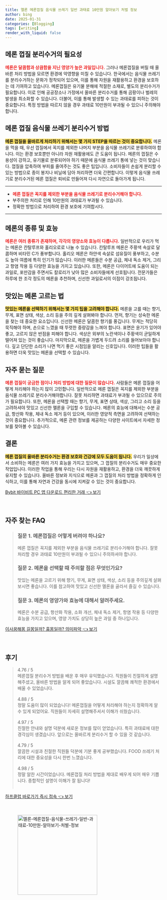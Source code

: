 ```yaml
---
title: 멜론 메론껍질 음식물 쓰레기 일반 과태료 10만원 알아보기 처벌 정보
author: bing
date: 2025-01-31
categories: [Blogging]
tags: [writing]
render_with_liquid: false
---
```



<h2 id='메론껍질_분리수거_필요성'>메론 껍질 분리수거의 필요성</h2>

<p><b><span style="color: #ee2323;">메론은 달콤함과 상큼함을 지닌 영양가 높은 과일입니다.</span></b> 그러나 메론껍질을 버릴 때 올바른 처리 방법을 모르면 환경에 악영향을 미칠 수 있습니다. 한국에서는 음식물 쓰레기를 분리수거하는 문화가 정착되어 있으며, 이를 통해 자원을 재활용하고 환경을 보호하는 데 기여하고 있습니다. 메론껍질은 유기물 분해에 적절한 소재로, 별도의 분리수거가 필요합니다. 이로 인해 공공장소나 가정에서 올바른 분리수거를 통해 곰팡이나 벌레의 발생을 최소화할 수 있습니다. 더불어, 이를 통해 발생할 수 있는 과태료를 피하는 것이 중요합니다. 특정 방법을 따르지 않을 경우 과태료 10만원이 부과될 수 있으니 주의해야 합니다.</p>

<h2 id='메론껍질_음식물쓰레기_분리수거'>메론 껍질 음식물 쓰레기 분리수거 방법</h2>

<p><b><span style="background-color: #ffe066;">메론 껍질을 올바르게 처리하기 위해서는 몇 가지 STEP을 따르는 것이 중요합니다.</span></b> 메론을 먹을 때, 우선 껍질에서 꼭지를 제외한 나머지 부분을 음식물 쓰레기로 분류하여야 합니다. 이는 환경 보호뿐만 아니라 자원 재활용에도 큰 도움이 됩니다. 메론의 껍질은 수용성이 강하고, 유기물로 분류되어야 하기 때문에 음식물 쓰레기 통에 넣는 것이 맞습니다. 껍질을 압축하여 부피를 줄여주는 것도 좋은 팁입니다. 소비자들이 손쉽게 분리할 수 있는 방법으로 종이 봉지나 비닐에 담아 처리하면 더욱 간편합니다. 이렇게 음식물 쓰레기로 분리수거된 메론 껍질은 퇴비로 만들어져 다시 자연으로 돌아가게 됩니다.</p>

<hr />

<ul>
    <li><b><span style="color: #ee2323;">메론 껍질은 꼭지를 제외한 부분을 음식물 쓰레기로 분리수거해야 합니다.</span></b></li>
    <li>부주의한 처리로 인해 10만원의 과태료가 부과될 수 있습니다.</li>
    <li>정확한 방법으로 처리하여 환경 보호에 기여합시다.</li>
</ul>

<hr />

<h2 id='메론종류_및_효능'>메론의 종류 및 효능</h2>

<p><b><span style="color: #ee2323;">메론은 여러 종류가 존재하며, 각각의 영양소와 효능이 다릅니다.</span></b> 일반적으로 우리가 먹는 메론은 칸탈루프와 홀리오로로 나눌 수 있습니다. 칸탈루프 메론은 주황색 속살로 달콤하며 비타민 C가 풍부합니다. 홀리오 메론은 하얀색 속살로 섬유질이 풍부하고, 수분도 높아 여름에 특히 인기가 많습니다. 이러한 메론들은 수분 공급, 체내 독소 제거, 그리고 항염 작용 등 다양한 효능을 가지고 있습니다. 또한, 메론은 다이어트에 도움이 되는 과일로, 포만감을 주면서도 칼로리가 낮아 많은 소비자들에게 선호됩니다. 전문가들은 하루에 한 조각 정도의 메론을 추천하며, 신선한 과일로서의 이점이 강조됩니다.</p>

<h2 id='메론고르는법'>맛있는 메론 고르는 법</h2>

<p><b><span style="background-color: #ffe066;">맛있는 메론을 선택하기 위해서는 몇 가지 팁을 고려해야 합니다.</span></b> 메론을 고를 때는 향기, 무게, 표면 상태, 색상, 소리 등을 주의 깊게 살펴봐야 합니다. 먼저, 향기는 성숙한 메론을 찾는 데 중요한 요소입니다. 신선한 메론은 달콤한 향기를 풍깁니다. 무게는 적당히 묵직해야 하며, 손으로 느꼈을 때 뚜렷한 중량감을 느껴야 합니다. 표면은 윤기가 있어야 좋고, 고르지 않은 반점을 피해야 합니다. 색상은 외부의 노란색이나 주황색이 균일하게 떨어져 있는 것이 좋습니다. 마지막으로, 메론을 가볍게 두드려 소리를 들어보아야 합니다. 깊고 단단한 소리가 나면 먹기 좋은 시점임을 알리는 신호입니다. 이러한 팁들을 활용하면 더욱 맛있는 메론을 선택할 수 있습니다.</p>

<h2 id='자주묻는질문'>자주 묻는 질문</h2>

<p><b><span style="color: #ee2323;">메론 껍질이 궁금한 점이나 처리 방법에 대한 질문이 많습니다.</span></b> 사람들은 메론 껍질을 어떻게 처리해야 하는지 많이 고민합니다. 일반적으로 메론 껍질은 꼭지를 제외한 부분을 음식물 쓰레기로 분리수거해야합니다. 잘못 처리하면 과태료가 부과될 수 있으므로 주의가 필요합니다. 또한, 메론을 선택할 때는 향기, 무게, 표면 상태, 색상, 그리고 소리 등을 고려하셔야 맛있고 신선한 멜론을 구입할 수 있습니다. 메론의 효능에 대해서는 수분 공급, 항산화 작용, 체내 독소 제거 등이 있으며, 이러한 영양적 측면을 고려하여 선택하는 것이 중요합니다. 추가적으로, 메론 관련 정보를 제공하는 다양한 사이트에서 자세한 정보를 찾아볼 수 있습니다.</p>

<h2 id='결론'>결론</h2>

<p><b><span style="background-color: #ffe066;">메론 껍질의 올바른 분리수거는 환경 보호와 건강에 모두 도움이 됩니다.</span></b> 우리가 일상에서 소비하는 메론은 여러 가지 효능을 가지고 있으며, 그 껍질의 분리수거도 매우 중요한 작업입니다. 이러한 작업을 통해 우리는 다시 자원을 재활용하고, 환경을 더욱 깨끗하게 유지할 수 있습니다. 올바른 정보와 지식으로 메론과 그 껍질의 처리 방법을 정확하게 인식하고, 이를 통해 자연과 건강을 동시에 지켜갈 수 있는 것이 중요합니다.</p>


<p><a class="click-button" title="Bybit 바이비트 PC 앱 다운로드 편리한 거래" href="https://afficreate.github.io/posts/Bybit-%EB%B0%94%EC%9D%B4%EB%B9%84%ED%8A%B8-PC-%EC%95%B1-%EB%8B%A4%EC%9A%B4%EB%A1%9C%EB%93%9C-%ED%8E%B8%EB%A6%AC%ED%95%9C-%EA%B1%B0%EB%9E%98/" rel="dofollow">Bybit 바이비트 PC 앱 다운로드 편리한 거래 👈 보기</a></p><br>
<h2 id='자주_찾는_FAQ'>자주 찾는 FAQ</h2>
<div itemscope="" itemtype="https://schema.org/FAQPage"> 
<blockquote> 
<div itemscope="" itemprop="mainEntity" itemtype="https://schema.org/Question"> 
<h3 itemprop="name">질문 1. 메론껍질은 어떻게 버려야 하나요?</h3> 
<div itemscope="" itemprop="acceptedAnswer" itemtype="https://schema.org/Answer"> 
<span itemprop="text"> 
<p>메론 껍질은 꼭지를 제외한 부분을 음식물 쓰레기로 분리수거해야 합니다. 잘못 처리할 경우 과태료 10만원이 부과될 수 있으니 주의하셔야 합니다.</p> 
</span> 
</div> 
</div> 

<div itemscope="" itemprop="mainEntity" itemtype="https://schema.org/Question"> 
<h3 itemprop="name">질문 2. 메론을 선택할 때 주의할 점은 무엇인가요?</h3> 
<div itemscope="" itemprop="acceptedAnswer" itemtype="https://schema.org/Answer"> 
<span itemprop="text"> 
<p>맛있는 메론을 고르기 위해 향기, 무게, 표면 상태, 색상, 소리 등을 주의깊게 살펴보시면 좋습니다. 이를 참고하여 맛있고 신선한 멜론을 골라서 즐길 수 있습니다.</p> 
</span> 
</div> 
</div> 

<div itemscope="" itemprop="mainEntity" itemtype="https://schema.org/Question"> 
<h3 itemprop="name">질문 3. 메론의 영양가와 효능에 대해서 알려주세요.</h3> 
<div itemscope="" itemprop="acceptedAnswer" itemtype="https://schema.org/Answer"> 
<span itemprop="text"> 
<p>메론은 수분 공급, 항산화 작용, 소화 개선, 체내 독소 제거, 항염 작용 등 다양한 효능을 가지고 있으며, 영양 가치도 상당히 높은 과일 중 하나입니다.</p> 
</span> 
</div> 
</div> 
</blockquote> 
</div>
<p><a class="click-button" title="이사꿈해몽 길몽일까? 흉몽일까? 의미파악" href="https://afficreate.github.io/posts/%EC%9D%B4%EC%82%AC%EA%BF%88%ED%95%B4%EB%AA%BD-%EA%B8%B8%EB%AA%BD%EC%9D%BC%EA%B9%8C-%ED%9D%89%EB%AA%BD%EC%9D%BC%EA%B9%8C-%EC%9D%98%EB%AF%B8%ED%8C%8C%EC%95%85/" rel="dofollow">이사꿈해몽 길몽일까? 흉몽일까? 의미파악 👈 보기</a></p><br>
<h2 id='후기'>후기</h2>
<div itemscope itemtype="https://schema.org/Product">
  <blockquote>
  <div itemprop="review" itemscope itemtype="https://schema.org/Review">
      <div itemprop="reviewRating" itemscope itemtype="https://schema.org/Rating"> <span itemprop="ratingValue">4.76</span> / <span itemprop="bestRating">5</span> </div>
      <span itemprop="reviewBody">메론껍질 분리수거 방법을 배운 후 매우 유익했습니다. 직원들이 친절하게 설명해주셨고, 올바른 방법을 알게 되어 좋았습니다. 시설도 깔끔해 쾌적한 환경에서 배울 수 있었습니다.</span>
  </div>
  <br>
  <div itemprop="review" itemscope itemtype="https://schema.org/Review">
      <div itemprop="reviewRating" itemscope itemtype="https://schema.org/Rating"> <span itemprop="ratingValue">4.88</span> / <span itemprop="bestRating">5</span> </div>
      <span itemprop="reviewBody">정말 도움이 많이 되었습니다! 메론껍질을 어떻게 처리해야 하는지 정확하게 알 수 있게 되었어요. 직원들이 자세히 설명해주셔서 이해가 쉬웠습니다.</span>
  </div>
  <br>
  <div itemprop="review" itemscope itemtype="https://schema.org/Review">
      <div itemprop="reviewRating" itemscope itemtype="https://schema.org/Rating"> <span itemprop="ratingValue">4.97</span> / <span itemprop="bestRating">5</span> </div>
      <span itemprop="reviewBody">친절한 안내와 설명 덕분에 새로운 정보를 많이 얻었습니다. 특히 과태료에 대한 경각심이 생겼습니다. 앞으로는 올바르게 분리수거 할 수 있을 것 같습니다.</span>
  </div>
  <br>
  <div itemprop="review" itemscope itemtype="https://schema.org/Review">
      <div itemprop="reviewRating" itemscope itemtype="https://schema.org/Rating"> <span itemprop="ratingValue">4.79</span> / <span itemprop="bestRating">5</span> </div>
      <span itemprop="reviewBody">깔끔한 시설과 친절한 직원들 덕분에 기분 좋게 공부했습니다. FOOD 쓰레기 처리에 대한 중요성을 다시 한번 느꼈습니다.</span>
  </div>
  <br>
  <div itemprop="review" itemscope itemtype="https://schema.org/Review">
      <div itemprop="reviewRating" itemscope itemtype="https://schema.org/Rating"> <span itemprop="ratingValue">4.98</span> / <span itemprop="bestRating">5</span> </div>
      <span itemprop="reviewBody">정말 알찬 시간이었습니다. 메론껍질 처리 방법을 제대로 배우게 되어 매우 기쁩니다. 종합적인 설명이 이해가 잘 됩니다!</span>
  </div>
  <br>
  </blockquote>
</div>
<p><a class="click-button" title="하프클럽 바로가기 즉시 접속" href="https://afficreate.github.io/posts/%ED%95%98%ED%94%84%ED%81%B4%EB%9F%BD-%EB%B0%94%EB%A1%9C%EA%B0%80%EA%B8%B0-%EC%A6%89%EC%8B%9C-%EC%A0%91%EC%86%8D/" rel="dofollow">하프클럽 바로가기 즉시 접속 👈 보기</a></p><br>
<figure class="image"><img src="https://afficreate.github.io/assets/img/thumbnail/멜론-메론껍질-음식물-쓰레기-일반-과태료-10만원-알아보기-처벌-정보.webp" alt="멜론-메론껍질-음식물-쓰레기-일반-과태료-10만원-알아보기-처벌-정보" width="256" height="256"></figure>